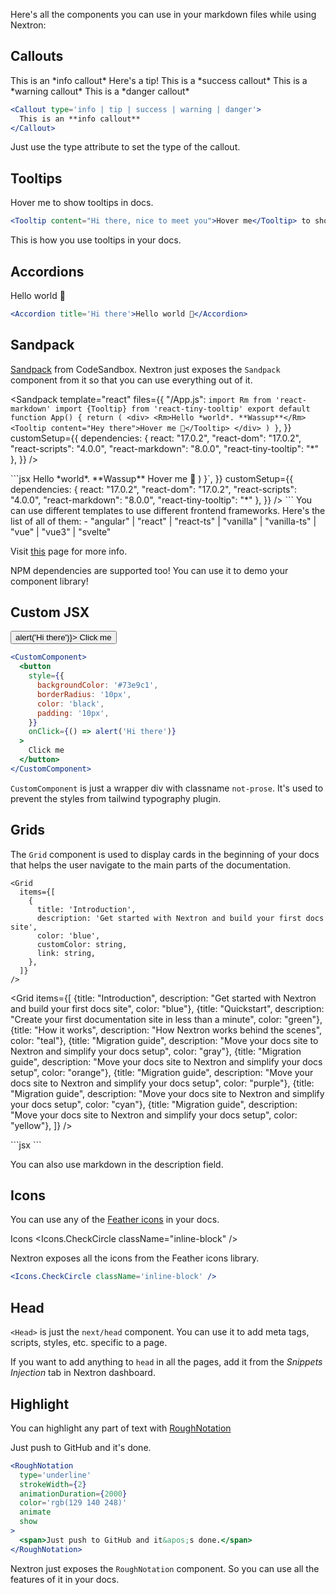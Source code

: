 Here's all the components you can use in your markdown files while using Nextron:

## Callouts

<Callout type="info">
  This is an *info callout*
</Callout>
  
<Callout type="tip">
  Here's a tip!
</Callout>

<Callout type="success">
  This is a *success callout*
</Callout>

<Callout type="warning">
  This is a *warning callout*
</Callout>

<Callout type="danger">
  This is a *danger callout*
</Callout>

```jsx
<Callout type='info | tip | success | warning | danger'>
  This is an **info callout**
</Callout>
```

Just use the type attribute to set the type of the callout.

## Tooltips

<Tooltip content="Hi there, nice to meet you">Hover me</Tooltip> to show tooltips in docs.

```jsx
<Tooltip content="Hi there, nice to meet you">Hover me</Tooltip> to show tooltips in docs.
```

This is how you use tooltips in your docs.

## Accordions

<Accordion
  title="Hi there">
Hello world 👋
</Accordion>

```jsx
<Accordion title='Hi there'>Hello world 👋</Accordion>
```

## Sandpack

[Sandpack](https://sandpack.codesandbox.io) from CodeSandbox. Nextron just exposes the `Sandpack` component from it so that you can use everything out of it.

<Sandpack
template="react"
files={{
    "/App.js": `import Rm from 'react-markdown'
import {Tooltip} from 'react-tiny-tooltip'
export default function App() {
  return (
    <div>
          <Rm>Hello *world*. **Wassup**</Rm>
          <Tooltip content="Hey there">Hover me 🙌</Tooltip>
    </div>
  )
}`,
  }}
customSetup={{
    dependencies: {
      react: "17.0.2",
      "react-dom": "17.0.2",
      "react-scripts": "4.0.0",
      "react-markdown": "8.0.0",
      "react-tiny-tooltip": "*"
    },
  }}
/>

<Accordion title="Here's the code for it">
	```jsx
<Sandpack
  template="react"
  files={{
    "/App.js": `import Rm from 'react-markdown'
import {Tooltip} from 'react-tiny-tooltip'
export default function App() {
  return (
    <div>
          <Rm>Hello *world*. **Wassup**</Rm>
          <Tooltip content="Hey there">Hover me 🙌</Tooltip>
    </div>
  )
}`,
  }}
  customSetup={{
    dependencies: {
      react: "17.0.2",
      "react-dom": "17.0.2",
      "react-scripts": "4.0.0",
      "react-markdown": "8.0.0",
      "react-tiny-tooltip": "*"
    },
  }}
/>
```
</Accordion>

<Callout type="info">
You can use different templates to use different frontend frameworks.
Here's the list of all of them:
- "angular" | "react" | "react-ts" | "vanilla" | "vanilla-ts" | "vue" | "vue3" | "svelte"

Visit [this](https://sandpack.codesandbox.io/docs/getting-started/custom-content#templates) page for more info.

</Callout>

NPM dependencies are supported too! You can use it to demo your component library!

## Custom JSX

<CustomComponent>
	<button
		style={{
      backgroundColor: '#73e9c1',
      borderRadius: '20px',
      color: 'black',
      padding: '10px',
    }}
 onClick={() => alert('Hi there')}>
 	Click me
	</button>
</CustomComponent>

```jsx
<CustomComponent>
  <button
    style={{
      backgroundColor: '#73e9c1',
      borderRadius: '10px',
      color: 'black',
      padding: '10px',
    }}
    onClick={() => alert('Hi there')}
  >
    Click me
  </button>
</CustomComponent>
```

`CustomComponent` is just a wrapper div with classname `not-prose`. It's used to prevent the styles from tailwind typography plugin.

## Grids

The `Grid` component is used to display cards in the beginning of your docs that helps the user navigate to the main parts of the documentation.

```tsx
<Grid
  items={[
    {
      title: 'Introduction',
      description: 'Get started with Nextron and build your first docs site',
      color: 'blue',
      customColor: string,
      link: string,
    },
  ]}
/>
```

<Grid
items={[
{title: "Introduction", description: "Get started with Nextron and build your first docs site", color: "blue"},
{title: "Quickstart", description: "Create your first documentation site in less than a minute", color: "green"},
{title: "How it works", description: "How Nextron works behind the scenes", color: "teal"},
{title: "Migration guide", description: "Move your docs site to Nextron and simplify your docs setup", color: "gray"},
{title: "Migration guide", description: "Move your docs site to Nextron and simplify your docs setup", color: "orange"},
{title: "Migration guide", description: "Move your docs site to Nextron and simplify your docs setup", color: "purple"},
{title: "Migration guide", description: "Move your docs site to Nextron and simplify your docs setup", color: "cyan"},
{title: "Migration guide", description: "Move your docs site to Nextron and simplify your docs setup", color: "yellow"},
]}
/>

<Accordion title="Here's the code for it">
	```jsx
<Grid
  items={[
    {
      title: 'Introduction',
      description: 'Get started with Nextron and build your first docs site',
      color: 'blue',
    },
    {
      title: 'Quickstart',
      description: 'Create your first documentation site in less than a minute',
      color: 'green',
    },
    {
      title: 'How it works',
      description: 'How Nextron works behind the scenes',
      color: 'teal',
    },
    {
      title: 'Migration guide',
      description:
        'Move your docs site to Nextron and simplify your docs setup',
      color: 'gray',
    },
    {
      title: 'Migration guide',
      description:
        'Move your docs site to Nextron and simplify your docs setup',
      color: 'orange',
    },
    {
      title: 'Migration guide',
      description:
        'Move your docs site to Nextron and simplify your docs setup',
      color: 'purple',
    },
    {
      title: 'Migration guide',
      description:
        'Move your docs site to Nextron and simplify your docs setup',
      color: 'cyan',
    },
    {
      title: 'Migration guide',
      description:
        'Move your docs site to Nextron and simplify your docs setup',
      color: 'yellow',
    },
  ]}
/>
```
</Accordion>

You can also use markdown in the description field.

## Icons

You can use any of the [Feather icons](https://feathericons.com) in your docs.

Icons <Icons.CheckCircle className="inline-block" />

Nextron exposes all the icons from the Feather icons library.

```jsx
<Icons.CheckCircle className='inline-block' />
```

## Head

`<Head>` is just the `next/head` component. You can use it to add meta tags, scripts, styles, etc. specific to a page.

If you want to add anything to `head` in all the pages, add it from the _Snippets Injection_ tab in Nextron dashboard.

## Highlight

You can highlight any part of text with [RoughNotation](https://www.npmjs.com/package/react-rough-notation)

<RoughNotation
	type='underline'
	strokeWidth={2}
	animationDuration={2000}
	color='rgb(129 140 248)'
	animate
	show>
<span>Just push to GitHub and it&apos;s done.</span>
</RoughNotation>

```jsx
<RoughNotation
  type='underline'
  strokeWidth={2}
  animationDuration={2000}
  color='rgb(129 140 248)'
  animate
  show
>
  <span>Just push to GitHub and it&apos;s done.</span>
</RoughNotation>
```

Nextron just exposes the `RoughNotation` component. So you can use all the features of it in your docs.
